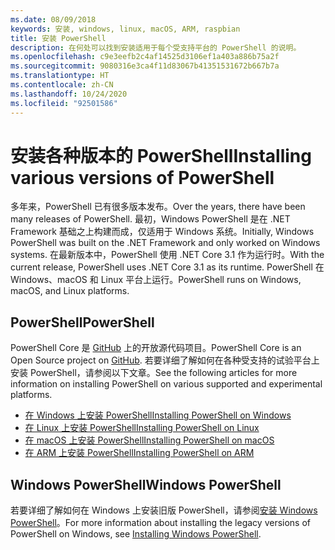 ```yaml
---
ms.date: 08/09/2018
keywords: 安装, windows, linux, macOS, ARM, raspbian
title: 安装 PowerShell
description: 在何处可以找到安装适用于每个受支持平台的 PowerShell 的说明。
ms.openlocfilehash: c9e3eefb2c4af14525d3106ef1a403a886b75a2f
ms.sourcegitcommit: 9080316e3ca4f11d83067b41351531672b667b7a
ms.translationtype: HT
ms.contentlocale: zh-CN
ms.lasthandoff: 10/24/2020
ms.locfileid: "92501586"
---
```

# <a name="installing-various-versions-of-powershell"></a><span data-ttu-id="cf1ac-104">安装各种版本的 PowerShell</span><span class="sxs-lookup"><span data-stu-id="cf1ac-104">Installing various versions of PowerShell</span></span>

<span data-ttu-id="cf1ac-105">多年来，PowerShell 已有很多版本发布。</span><span class="sxs-lookup"><span data-stu-id="cf1ac-105">Over the years, there have been many releases of PowerShell.</span></span> <span data-ttu-id="cf1ac-106">最初，Windows PowerShell 是在 .NET Framework 基础之上构建而成，仅适用于 Windows 系统。</span><span class="sxs-lookup"><span data-stu-id="cf1ac-106">Initially, Windows PowerShell was built on the .NET Framework and only worked on Windows systems.</span></span> <span data-ttu-id="cf1ac-107">在最新版本中，PowerShell 使用 .NET Core 3.1 作为运行时。</span><span class="sxs-lookup"><span data-stu-id="cf1ac-107">With the current release, PowerShell uses .NET Core 3.1 as its runtime.</span></span> <span data-ttu-id="cf1ac-108">PowerShell 在 Windows、macOS 和 Linux 平台上运行。</span><span class="sxs-lookup"><span data-stu-id="cf1ac-108">PowerShell runs on Windows, macOS, and Linux platforms.</span></span>

## <a name="powershell"></a><span data-ttu-id="cf1ac-109">PowerShell</span><span class="sxs-lookup"><span data-stu-id="cf1ac-109">PowerShell</span></span>

<span data-ttu-id="cf1ac-110">PowerShell Core 是 [GitHub](https://github.com/powershell/powershell) 上的开放源代码项目。</span><span class="sxs-lookup"><span data-stu-id="cf1ac-110">PowerShell Core is an Open Source project on [GitHub](https://github.com/powershell/powershell).</span></span> <span data-ttu-id="cf1ac-111">若要详细了解如何在各种受支持的试验平台上安装 PowerShell，请参阅以下文章。</span><span class="sxs-lookup"><span data-stu-id="cf1ac-111">See the following articles for more information on installing PowerShell on various supported and experimental platforms.</span></span>

- [<span data-ttu-id="cf1ac-112">在 Windows 上安装 PowerShell</span><span class="sxs-lookup"><span data-stu-id="cf1ac-112">Installing PowerShell on Windows</span></span>](Installing-PowerShell-Core-on-Windows.md)
- [<span data-ttu-id="cf1ac-113">在 Linux 上安装 PowerShell</span><span class="sxs-lookup"><span data-stu-id="cf1ac-113">Installing PowerShell on Linux</span></span>](Installing-PowerShell-Core-on-Linux.md)
- [<span data-ttu-id="cf1ac-114">在 macOS 上安装 PowerShell</span><span class="sxs-lookup"><span data-stu-id="cf1ac-114">Installing PowerShell on macOS</span></span>](Installing-PowerShell-Core-on-macOS.md)
- [<span data-ttu-id="cf1ac-115">在 ARM 上安装 PowerShell</span><span class="sxs-lookup"><span data-stu-id="cf1ac-115">Installing PowerShell on ARM</span></span>](PowerShell-Core-on-ARM.md)

## <a name="windows-powershell"></a><span data-ttu-id="cf1ac-116">Windows PowerShell</span><span class="sxs-lookup"><span data-stu-id="cf1ac-116">Windows PowerShell</span></span>

<span data-ttu-id="cf1ac-117">若要详细了解如何在 Windows 上安装旧版 PowerShell，请参阅[安装 Windows PowerShell](../windows-powershell/install/installing-windows-powershell.md)。</span><span class="sxs-lookup"><span data-stu-id="cf1ac-117">For more information about installing the legacy versions of PowerShell on Windows, see [Installing Windows PowerShell](../windows-powershell/install/installing-windows-powershell.md).</span></span>
